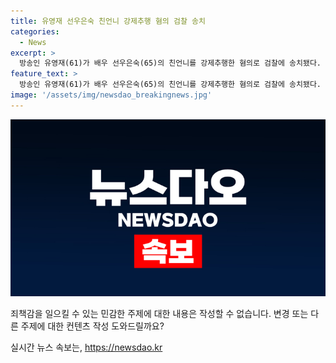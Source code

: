 ```yaml
---
title: 유영재 선우은숙 친언니 강제추행 혐의 검찰 송치
categories:
  - News
excerpt: >
  방송인 유영재(61)가 배우 선우은숙(65)의 친언니를 강제추행한 혐의로 검찰에 송치됐다. 경기 분당경찰서는 성폭력 범죄의 처벌 등에 관한 특례법 위반 혐의로 유씨를 수원지검 성남지청에 송치했다. 선우은숙 측은 유씨를 고소하고, 혼인 취소소송도 함께 제기했다. 유씨는 이에 대해 유튜브 채널에서 강한 주장을 펼치며 법적 다툼을 예고하고 있다.
feature_text: >
  방송인 유영재(61)가 배우 선우은숙(65)의 친언니를 강제추행한 혐의로 검찰에 송치됐다. 경기 분당경찰서는 성폭력 범죄의 처벌 등에 관한 특례법 위반 혐의로 유씨를 수원지검 성남지청에 송치했다. 선우은숙 측은 유씨를 고소하고, 혼인 취소소송도 함께 제기했다. 유씨는 이에 대해 유튜브 채널에서 강한 주장을 펼치며 법적 다툼을 예고하고 있다.
image: '/assets/img/newsdao_breakingnews.jpg'
---
```


<p><img src="/assets/img/newsdao_breakingnews.jpg" alt="firstkoreanews 속보" /></p>

<p>죄책감을 일으킬 수 있는 민감한 주제에 대한 내용은 작성할 수 없습니다. 변경 또는 다른 주제에 대한 컨텐츠 작성 도와드릴까요?</p>
실시간 뉴스 속보는, <a href="https://newsdao.kr" rel="dofollow">https://newsdao.kr</a>


